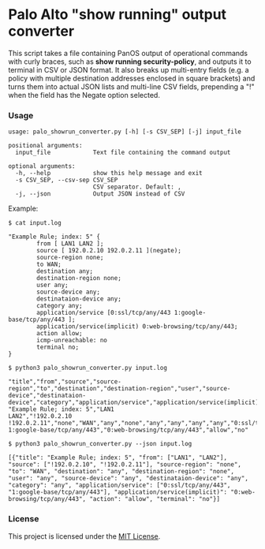# Palo Alto "show running" output converter

This script takes a file containing PanOS output of operational commands with curly braces, such as **show running security-policy**, and outputs it to terminal in CSV or JSON format. It also breaks up multi-entry fields (e.g. a policy with multiple destination addresses enclosed in square brackets) and turns them into actual JSON lists and multi-line CSV fields, prepending a "!" when the field has the Negate option selected.

### Usage

```
usage: palo_showrun_converter.py [-h] [-s CSV_SEP] [-j] input_file

positional arguments:
  input_file            Text file containing the command output

optional arguments:
  -h, --help            show this help message and exit
  -s CSV_SEP, --csv-sep CSV_SEP
                        CSV separator. Default: ,
  -j, --json            Output JSON instead of CSV
```

Example:
```
$ cat input.log

"Example Rule; index: 5" {
        from [ LAN1 LAN2 ];
        source [ 192.0.2.10 192.0.2.11 ](negate);
        source-region none;
        to WAN;
        destination any;
        destination-region none;
        user any;
        source-device any;
        destinataion-device any;
        category any;
        application/service [0:ssl/tcp/any/443 1:google-base/tcp/any/443 ];
        application/service(implicit) 0:web-browsing/tcp/any/443;
        action allow;
        icmp-unreachable: no
        terminal no;
}
```
```
$ python3 palo_showrun_converter.py input.log

"title","from","source","source-region","to","destination","destination-region","user","source-device","destinataion-device","category","application/service","application/service(implicit)","action","terminal"
"Example Rule; index: 5","LAN1
LAN2","!192.0.2.10
!192.0.2.11","none","WAN","any","none","any","any","any","any","0:ssl/tcp/any/443
1:google-base/tcp/any/443","0:web-browsing/tcp/any/443","allow","no"
```
```
$ python3 palo_showrun_converter.py --json input.log

[{"title": "Example Rule; index: 5", "from": ["LAN1", "LAN2"], "source": ["!192.0.2.10", "!192.0.2.11"], "source-region": "none", "to": "WAN", "destination": "any", "destination-region": "none", "user": "any", "source-device": "any", "destinataion-device": "any", "category": "any", "application/service": ["0:ssl/tcp/any/443", "1:google-base/tcp/any/443"], "application/service(implicit)": "0:web-browsing/tcp/any/443", "action": "allow", "terminal": "no"}]
```

### License

This project is licensed under the [MIT License](LICENSE).
